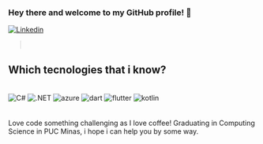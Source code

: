 ### Hey there and welcome to my GitHub profile! 👋
[![Linkedin](https://img.shields.io/badge/LinkedIn-0077B5?style=for-the-badge&logo=linkedin&logoColor=white)](https://github.com/joaodest)

><br/>
## Which tecnologies that i know?

<div style="display: inline_block"><br/> 
  <img align="center" alt="C#" src ="https://img.shields.io/badge/C%23-239120?style=for-the-badge&logo=c-sharp&logoColor=white">
  <img align="center" alt=".NET" src ="https://img.shields.io/badge/.NET-5C2D91?style=for-the-badge&logo=.net&logoColor=white">
  <img align="center" alt="azure" src ="https://img.shields.io/badge/Microsoft_Azure-0089D6?style=for-the-badge&logo=microsoft-azure&logoColor=white">
  <img align="center" alt="dart" src ="https://img.shields.io/badge/Dart-0175C2?style=for-the-badge&logo=dart&logoColor=white">
  <img align="center" alt="flutter" src ="https://img.shields.io/badge/Flutter-02569B?style=for-the-badge&logo=flutter&logoColor=white">
  <img align="center" alt="kotlin" src ="https://img.shields.io/badge/Kotlin-0095D5?&style=for-the-badge&logo=kotlin&logoColor=white">
  
</div><br/>
<br/>
Love code something challenging as I love coffee!
Graduating in Computing Science in PUC Minas, i hope i can help you by some way. 
